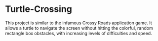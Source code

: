 # Turtle-Crossing

This project is similar to the infamous Crossy Roads application game. It allows a turtle to navigate the screen without hitting the colorful, random rectangle box obstacles, with increasing levels of difficulties and speed. 
